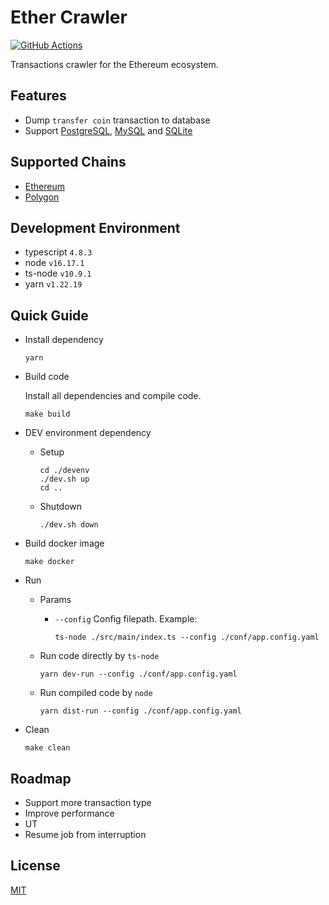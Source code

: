 # Ether Crawler

[![GitHub Actions](https://github.com/jovijovi/ether-crawler/workflows/Test/badge.svg)](https://github.com/jovijovi/ether-crawler)

Transactions crawler for the Ethereum ecosystem.

## Features

- Dump `transfer coin` transaction to database
- Support [PostgreSQL](https://www.postgresql.org), [MySQL](https://www.mysql.com) and [SQLite](https://www.sqlite.org) 

## Supported Chains

- [Ethereum](https://ethereum.org/)
- [Polygon](https://polygon.technology/)

## Development Environment

- typescript `4.8.3`
- node `v16.17.1`
- ts-node `v10.9.1`
- yarn `v1.22.19`

## Quick Guide

- Install dependency

  ```shell
  yarn
  ```

- Build code

  Install all dependencies and compile code.

  ```shell
  make build
  ```

- DEV environment dependency

  - Setup

    ```shell
    cd ./devenv
    ./dev.sh up
    cd ..
    ```

  - Shutdown

    ```shell
    ./dev.sh down
    ```

- Build docker image

  ```shell
  make docker
  ```

- Run

    - Params

        - `--config` Config filepath. Example:

          ```shell
          ts-node ./src/main/index.ts --config ./conf/app.config.yaml
          ```

    - Run code directly by `ts-node`

      ```shell
      yarn dev-run --config ./conf/app.config.yaml
      ```

    - Run compiled code by `node`

      ```shell
      yarn dist-run --config ./conf/app.config.yaml
      ```

- Clean

  ```shell
  make clean
  ```

## Roadmap

- Support more transaction type
- Improve performance
- UT
- Resume job from interruption

## License

[MIT](LICENSE)
